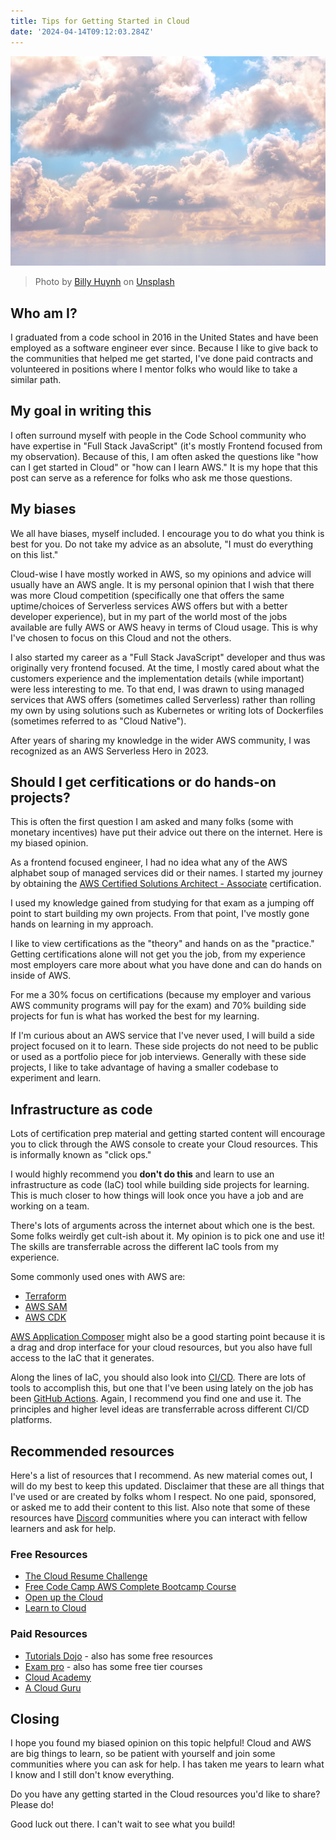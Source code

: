 ```yaml
---
title: Tips for Getting Started in Cloud
date: '2024-04-14T09:12:03.284Z'
---
```


![Clouds Image](./clouds.jpg)

> Photo by <a href="https://unsplash.com/@billy_huy?utm_content=creditCopyText&utm_medium=referral&utm_source=unsplash">Billy Huynh</a> on <a href="https://unsplash.com/photos/cloudy-sky-at-daytime-v9bnfMCyKbg?utm_content=creditCopyText&utm_medium=referral&utm_source=unsplash">Unsplash</a>

## Who am I?

I graduated from a code school in 2016 in the United States and have been employed as a software engineer ever since. Because I like to give back to the communities that helped me get started, I've done paid contracts and volunteered in positions where I mentor folks who would like to take a similar path.

## My goal in writing this

I often surround myself with people in the Code School community who have expertise in "Full Stack JavaScript" (it's mostly Frontend focused from my observation). Because of this, I am often asked the questions like "how can I get started in Cloud" or "how can I learn AWS." It is my hope that this post can serve as a reference for folks who ask me those questions.

## My biases

We all have biases, myself included. I encourage you to do what you think is best for you. Do not take my advice as an absolute, "I must do everything on this list."

Cloud-wise I have mostly worked in AWS, so my opinions and advice will usually have an AWS angle. It is my personal opinion that I wish that there was more Cloud competition (specifically one that offers the same uptime/choices of Serverless services AWS offers but with a better developer experience), but in my part of the world most of the jobs available are fully AWS or AWS heavy in terms of Cloud usage. This is why I've chosen to focus on this Cloud and not the others.

I also started my career as a "Full Stack JavaScript" developer and thus was originally very frontend focused. At the time, I mostly cared about what the customers experience and the implementation details (while important) were less interesting to me. To that end, I was drawn to using managed services that AWS offers (sometimes called Serverless) rather than rolling my own by using solutions such as Kubernetes or writing lots of Dockerfiles (sometimes referred to as "Cloud Native").

After years of sharing my knowledge in the wider AWS community, I was recognized as an AWS Serverless Hero in 2023.

## Should I get cerfitications or do hands-on projects?

This is often the first question I am asked and many folks (some with monetary incentives) have put their advice out there on the internet. Here is my biased opinion.

As a frontend focused engineer, I had no idea what any of the AWS alphabet soup of managed services did or their names. I started my journey by obtaining the [AWS Certified Solutions Architect - Associate](https://aws.amazon.com/certification/certified-solutions-architect-associate/) certification.

I used my knowledge gained from studying for that exam as a jumping off point to start building my own projects. From that point, I've mostly gone hands on learning in my approach.

I like to view certifications as the "theory" and hands on as the "practice." Getting certifications alone will not get you the job, from my experience most employers care more about what you have done and can do hands on inside of AWS.

For me a 30% focus on certifications (because my employer and various AWS community programs will pay for the exam) and 70% building side projects for fun is what has worked the best for my learning.

If I'm curious about an AWS service that I've never used, I will build a side project focused on it to learn. These side projects do not need to be public or used as a portfolio piece for job interviews. Generally with these side projects, I like to take advantage of having a smaller codebase to experiment and learn.

## Infrastructure as code

Lots of certification prep material and getting started content will encourage you to click through the AWS console to create your Cloud resources. This is informally known as "click ops."

I would highly recommend you **don't do this** and learn to use an infrastructure as code (IaC) tool while building side projects for learning. This is much closer to how things will look once you have a job and are working on a team.

There's lots of arguments across the internet about which one is the best. Some folks weirdly get cult-ish about it. My opinion is to pick one and use it! The skills are transferrable across the different IaC tools from my experience.

Some commonly used ones with AWS are:

- [Terraform](https://www.terraform.io/)
- [AWS SAM](https://aws.amazon.com/serverless/sam/)
- [AWS CDK](https://aws.amazon.com/cdk/)

[AWS Application Composer](https://aws.amazon.com/application-composer/) might also be a good starting point because it is a drag and drop interface for your cloud resources, but you also have full access to the IaC that it generates.

Along the lines of IaC, you should also look into [CI/CD](https://martinfowler.com/articles/continuousIntegration.html). There are lots of tools to accomplish this, but one that I've been using lately on the job has been [GitHub Actions](https://github.com/features/actions). Again, I recommend you find one and use it. The principles and higher level ideas are transferrable across different CI/CD platforms.

## Recommended resources

Here's a list of resources that I recommend. As new material comes out, I will do my best to keep this updated. Disclaimer that these are all things that I've used or are created by folks whom I respect. No one paid, sponsored, or asked me to add their content to this list. Also note that some of these resources have [Discord](https://discord.com/) communities where you can interact with fellow learners and ask for help.

### Free Resources

- [The Cloud Resume Challenge](https://cloudresumechallenge.dev/)
- [Free Code Camp AWS Complete Bootcamp Course](https://www.youtube.com/watch?v=zA8guDqfv40)
- [Open up the Cloud](https://openupthecloud.com/)
- [Learn to Cloud](https://learntocloud.guide/)

### Paid Resources

- [Tutorials Dojo](https://tutorialsdojo.com/) - also has some free resources
- [Exam pro](https://www.exampro.co/) - also has some free tier courses
- [Cloud Academy](https://cloudacademy.com/)
- [A Cloud Guru](https://www.pluralsight.com/cloud-guru)

## Closing

I hope you found my biased opinion on this topic helpful! Cloud and AWS are big things to learn, so be patient with yourself and join some communities where you can ask for help. I has taken me years to learn what I know and I still don't know everything.

Do you have any getting started in the Cloud resources you'd like to share? Please do!

Good luck out there. I can't wait to see what you build!
